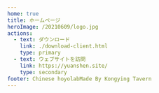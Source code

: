 ```yaml
---
home: true
title: ホームページ
heroImage: /20210609/logo.jpg
actions:
  - text: ダウンロード
    link: ./download-client.html
    type: primary
  - text: ウェブサイトを訪問
    link: https://yuanshen.site/
    type: secondary
footer: Chinese hoyolabMade By Kongying Tavern
---
```

